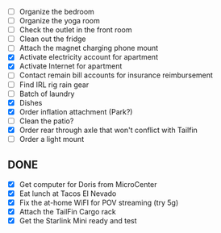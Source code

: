 
- [ ] Organize the bedroom
- [ ] Organize the yoga room
- [ ] Check the outlet in the front room
- [ ] Clean out the fridge
- [ ] Attach the magnet charging phone mount
- [x] Activate electricity account for apartment
- [x] Activate Internet for apartment
- [ ] Contact remain bill accounts for insurance reimbursement
- [ ] Find IRL rig rain gear
- [ ] Batch of laundry
- [x] Dishes
- [x] Order inflation attachment (Park?)
- [ ] Clean the patio?
- [x] Order rear through axle that won't conflict with Tailfin
- [ ] Order a light mount
## DONE

- [x] Get computer for Doris from MicroCenter
- [x] Eat lunch at Tacos El Nevado
- [x] Fix the at-home WiFI for POV streaming (try 5g)
- [x] Attach the TailFin Cargo rack
- [x] Get the Starlink Mini ready and test